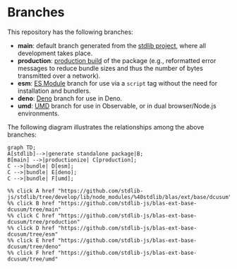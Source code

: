 <!--

@license Apache-2.0

Copyright (c) 2022 The Stdlib Authors.

Licensed under the Apache License, Version 2.0 (the "License");
you may not use this file except in compliance with the License.
You may obtain a copy of the License at

    http://www.apache.org/licenses/LICENSE-2.0

Unless required by applicable law or agreed to in writing, software
distributed under the License is distributed on an "AS IS" BASIS,
WITHOUT WARRANTIES OR CONDITIONS OF ANY KIND, either express or implied.
See the License for the specific language governing permissions and
limitations under the License.

-->

# Branches

This repository has the following branches:

-   **main**: default branch generated from the [stdlib project][stdlib-url], where all development takes place.
-   **production**: [production build][production-url] of the package (e.g., reformatted error messages to reduce bundle sizes and thus the number of bytes transmitted over a network).
-   **esm**: [ES Module][esm-url] branch for use via a `script` tag without the need for installation and bundlers.
-   **deno**: [Deno][deno-url] branch for use in Deno.
-   **umd**: [UMD][umd-url] branch for use in Observable, or in dual browser/Node.js environments.

The following diagram illustrates the relationships among the above branches:

```mermaid
graph TD;
A[stdlib]-->|generate standalone package|B;
B[main] -->|productionize| C[production];
C -->|bundle| D[esm];
C -->|bundle| E[deno];
C -->|bundle| F[umd];

%% click A href "https://github.com/stdlib-js/stdlib/tree/develop/lib/node_modules/%40stdlib/blas/ext/base/dcusum"
%% click B href "https://github.com/stdlib-js/blas-ext-base-dcusum/tree/main"
%% click C href "https://github.com/stdlib-js/blas-ext-base-dcusum/tree/production"
%% click D href "https://github.com/stdlib-js/blas-ext-base-dcusum/tree/esm"
%% click E href "https://github.com/stdlib-js/blas-ext-base-dcusum/tree/deno"
%% click F href "https://github.com/stdlib-js/blas-ext-base-dcusum/tree/umd"
```

[stdlib-url]: https://github.com/stdlib-js/stdlib/tree/develop/lib/node_modules/%40stdlib/blas/ext/base/dcusum
[production-url]: https://github.com/stdlib-js/blas-ext-base-dcusum/tree/production
[deno-url]: https://github.com/stdlib-js/blas-ext-base-dcusum/tree/deno
[umd-url]: https://github.com/stdlib-js/blas-ext-base-dcusum/tree/umd
[esm-url]: https://github.com/stdlib-js/blas-ext-base-dcusum/tree/esm